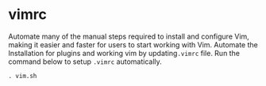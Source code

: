 # vimrc
Automate many of the manual steps required to install and configure Vim, making it easier and faster for users to start working with Vim.
Automate the Installation for plugins and working vim by updating`.vimrc` file.
Run the command below to setup `.vimrc` automatically.
```
. vim.sh
```
